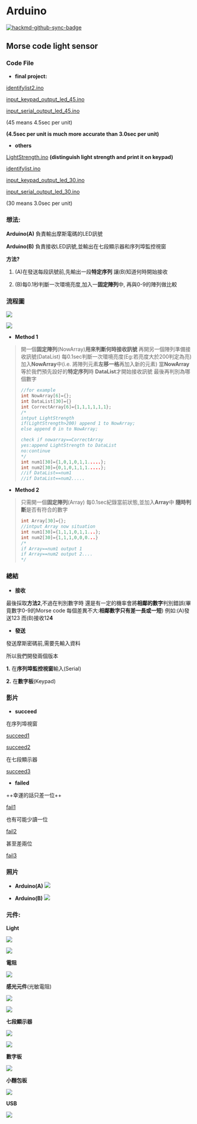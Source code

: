 # Arduino
[![hackmd-github-sync-badge](https://hackmd.io/hXwUK2IzSA6LMVtYUQkTGw/badge)](https://hackmd.io/@jasonliu424/ntuee_micro_course)

## Morse code light sensor

### Code File

* **final project:**

[identifylist2.ino](https://github.com/jason810496/Arduino-/blob/main/identifylist2.ino)

[input_keypad_output_led_45.ino](https://github.com/jason810496/Arduino-/blob/main/input_keypad_output_led_45.ino)

[input_serial_output_led_45.ino ](https://github.com/jason810496/Arduino-/blob/main/input_serial_output_led_45.ino)

(45 means 4.5sec per unit)

**(4.5sec per unit is much more accurate than 3.0sec per unit)**

* **others**

[LightStrength.ino](https://github.com/jason810496/Arduino-/blob/main/LightStrength.ino) **(distinguish light strength and print it on keypad)**

[identifylist.ino](https://github.com/jason810496/Arduino-/blob/main/identifylist.ino)

[input_keypad_output_led_30.ino](https://github.com/jason810496/Arduino-/blob/main/input_keypad_output_led_30.ino)

[input_serial_output_led_30.ino](https://github.com/jason810496/Arduino-/blob/main/input_serial_output_led_30.ino)

(30 means 3.0sec per unit)

### 想法:
**Arduino(A)**
負責輸出摩斯電碼的LED訊號

**Arduino(B)**
負責接收LED訊號,並輸出在七段顯示器和序列埠監控視窗

**方法?**
1. (A)在發送每段訊號前,先輸出一段**特定序列**
 讓(B)知道何時開始接收

2. (B)每0.1秒判斷一次環境亮度,加入一**固定陣列**中,
 再與0-9的陣列做比較

### 流程圖
![](https://i.imgur.com/YoFxCKl.jpg)

![](https://i.imgur.com/z9qBq8W.jpg)



* **Method 1**
> 開一個**固定陣列**(NowArray)**用來判斷何時接收訊號**
> 再開另一個陣列準備接收訊號(DataList)
> 每0.1sec判斷一次環境亮度(Eg:若亮度大於200判定為亮)
> 加入**NowArray**中(i.e. 將陣列元素**左移一格**再加入新的元素)
> 當**NowArray**等於我們預先設好的**特定序列**時
> **DataList**才開始接收訊號
> 最後再判別為哪個數字
> ```c++
> //for example
> int NowArray[6]={};
> int DataList[30]={}
> int CorrectArray[6]={1,1,1,1,1,1};
> /*
> intput LightStrength
> if(LightStrength>200) append 1 to NowArray;
> else append 0 in to NowArray;
> 
> check if nowarray==CorrectArray
> yes:append LightStrength to DataList
> no:continue
> */
> int num1[30]={1,0,1,0,1,1.....};
> int num2[30]={0,1,0,1,1,1.....};
> //if DataList==num1 
> //if DataList==num2.....
>
> ```
* **Method 2**
>只需開一個**固定陣列**(Array)
>每0.1sec紀錄當前狀態,並加入**Array**中
>**隨時判斷**是否有符合的數字
>```c++
>int Array[30]={};
>//intput Array now situation
>int num1[30]={1,1,1,0,1,1...};
>int num2[30]={1,1,1,0,0,0...}
>/*
>if Array==num1 output 1
>if Array==num2 output 2....
>*/ 
>```
### 總結
* **接收**

最後採取**方法2**,不過在判別數字時
還是有一定的機率會將**相鄰的數字**判別錯誤(畢竟數字0-9的Morse code 每個差異不大:**相鄰數字只有差一長或一短**)
例如:(A)發送123 而(B)接收12**4**

* **發送**

發送摩斯密碼前,需要先輸入資料

所以我們開發兩個版本

**1.** 在**序列埠監控視窗**輸入(Serial)

**2.** 在**數字板**(Keypad)

### 影片

* **succeed**

在序列埠視窗

[succeed1](https://youtu.be/j82o2HINAhA)

[succeed2](https://youtu.be/oXgZXIjwEqw)

在七段顯示器

[succeed3](https://youtu.be/KZLupLYp92o)

* **failed**

++幸運的話只差一位++

[fail1](https://www.youtube.com/watch?v=t1xPoWfHwOA)

也有可能少讀一位

[fail2](https://www.youtube.com/watch?v=XyY-_XKlXDw)

甚至差兩位

[fail3](https://www.youtube.com/watch?v=JDl9t69nRSw)

### 照片
* **Arduino(A)**
![](https://i.imgur.com/dACVFuD.jpg)


* **Arduino(B)**
![](https://i.imgur.com/RekYpIY.jpg)

### 元件:

  **Light**
  
 
 
 
 
 
 
 
 
 
 
 
![](https://i.imgur.com/GdJzMKk.jpg)

![](https://i.imgur.com/mi9K9Zx.jpg)


  **電阻**
  
  
  
  
  
  
  
  
  
![](https://i.imgur.com/2gpPDgA.jpg)


 **感光元件**(光敏電阻)
 
 
 
 
 
 
 
 
 
![](https://i.imgur.com/LIS62CI.jpg)

![](https://i.imgur.com/zUKk1Sz.jpg)


 **七段顯示器**
 
![](https://i.imgur.com/MASTk3E.jpg)

![](https://i.imgur.com/CJY0Tb5.jpg)


 **數字板**
 
![](https://i.imgur.com/UHY54ek.jpg)

 **小麵包板**
 
 ![](https://i.imgur.com/KCCcvMp.jpg)
 
 **USB**
 
![](https://i.imgur.com/opOI7wU.jpg)





